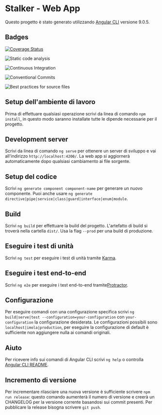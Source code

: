 # Stalker - Web App

Questo progetto è stato generato utilizzando [Angular CLI](https://github.com/angular/angular-cli) versione 9.0.5.

## Badges

[![Coverage Status](https://coveralls.io/repos/github/GruppOne/stalker-web-app/badge.svg?branch=master)](https://coveralls.io/github/GruppOne/stalker-web-app?branch=master)

![Static code analysis](https://github.com/GruppOne/stalker-web-app/workflows/Static%20code%20analysis/badge.svg)

![Continuous Integration](https://github.com/GruppOne/stalker-web-app/workflows/Continuous%20Integration/badge.svg)

![Conventional Commits](https://github.com/GruppOne/stalker-web-app/workflows/Conventional%20Commits/badge.svg)

![Best practices for source files](https://github.com/GruppOne/stalker-web-app/workflows/Best%20practices%20for%20source%20files/badge.svg)

## Setup dell'ambiente di lavoro

Prima di effettuare qualsiasi operazione scrivi da linea di comando `npm install`, in questo modo saranno installate tutte le dipende necessarie per il progetto.

## Development server

Scrivi da linea di comando `ng serve` per ottenere un server di sviluppo e vai all'indirizzo `http://localhost:4200/`.
La web app si aggiornerà automaticamente dopo qualsiasi cambiamento ai file sorgente.

## Setup del codice

Scrivi `ng generate component component-name` per generare un nuovo componente.
Puoi anche usare `ng generate directive|pipe|service|class|guard|interface|enum|module`.

## Build

Scrivi `ng build` per effettuare la build del progetto. L'artefatto di build si troverà nella cartella `dist/`. Usa la flag `--prod` per una build di produzione.

## Eseguire i test di unità

Scrivi `ng test` per eseguire i test di unità tramite [Karma](https://karma-runner.github.io).

## Eseguire i test end-to-end

Scrivi `ng e2e` per eseguire i test end-to-end tramite[Protractor](http://www.protractortest.org/).

## Configurazione

Per eseguire comandi con una configurazione specifica scrivi `ng build|serve|test --configuration=your-configuration` con `your-configuration` la configurazione desiderata. Le configurazioni possibili sono `localhost|imola|production`, per eseguire la configurazione di default è sufficiente non aggiungere nulla ai comandi originali.

## Aiuto

Per ricevere info sui comandi di Angular CLI scrivi `ng help` o controlla [Angular CLI README](https://github.com/angular/angular-cli/blob/master/README.md).

## Incremento di versione

Per incrementare rilasciare una nuova versione è sufficiente scrivere `npm run release`: questo comando aumenterà il numero di versione e creerà un CHANGELOG per la versione corrente basandosi sui commit presenti.
Per pubblicare la release bisogna scrivere `git push`.
